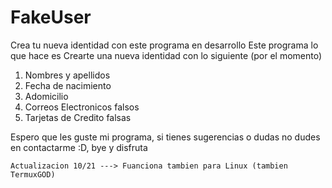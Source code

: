 # FakeUser
Crea tu nueva identidad con este programa en desarrollo
Este programa lo que hace es Crearte una nueva identidad con lo siguiente (por el momento)
1. Nombres y apellidos
2. Fecha de nacimiento
3. Adomicilio
4. Correos Electronicos falsos
5. Tarjetas de Credito falsas

Espero que les guste mi programa, si tienes sugerencias o dudas no dudes 
en contactarme :D, bye y disfruta
~~~
Actualizacion 10/21 ---> Fuanciona tambien para Linux (tambien TermuxGOD) 
~~~
[tested]:https://img.shields.io/badge/Probado-Termux-blue
